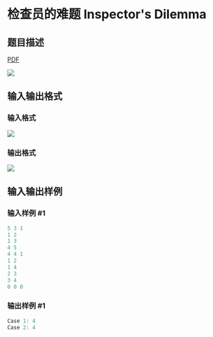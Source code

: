 # 检查员的难题 Inspector&#039;s Dilemma

## 题目描述

[problemUrl]: https://uva.onlinejudge.org/index.php?option=com_onlinejudge&Itemid=8&category=243&page=show_problem&problem=3270

[PDF](https://uva.onlinejudge.org/external/121/p12118.pdf)

![](https://cdn.luogu.com.cn/upload/vjudge_pic/UVA12118/24dc5a40c246041e1fa7c7760c034cb2840efcab.png)

## 输入输出格式

### 输入格式

![](https://cdn.luogu.com.cn/upload/vjudge_pic/UVA12118/e9b34ff3c2d20e96c3211cae3dbb704d335f8706.png)

### 输出格式

![](https://cdn.luogu.com.cn/upload/vjudge_pic/UVA12118/412759cd69c65696dba93bb85fb04e34f9ca32b4.png)

## 输入输出样例

### 输入样例 #1

```cpp
5 3 1
1 2
1 3
4 5
4 4 1
1 2
1 4
2 3
3 4
0 0 0
```


### 输出样例 #1

```cpp
Case 1: 4
Case 2: 4
```


